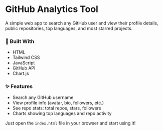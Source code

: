# GitHub Analytics Tool

A simple web app to search any GitHub user and view their profile details, public repositories, top languages, and most starred projects.

### 🔧 Built With
- HTML
- Tailwind CSS
- JavaScript
- GitHub API
- Chart.js

### ✨ Features
- Search any GitHub username
- View profile info (avatar, bio, followers, etc.)
- See repo stats: total repos, stars, followers
- Charts showing top languages and repo activity

Just open the `index.html` file in your browser and start using it!

